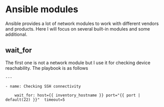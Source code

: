 # Ansible modules

Ansible provides a lot of network modules to work with different vendors and products. Here I will focus on several built-in modules and some additional.

## wait\_for

The first one is not a network module but I use it for checking device reachability. The playbook is as follows

`---  `

`- name: Checking SSH connectivity`

`    wait_for: host={{ inventory_hostname }} port="{{ port | default(22) }}"  timeout=5`

